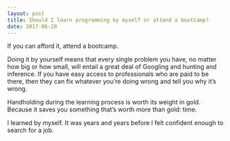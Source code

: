 ```yaml
---
layout: post
title: Should I learn programming by myself or attend a bootcamp?
date: 2017-06-20
---
```


<p>If you can afford it, attend a bootcamp.</p><p>Doing it by yourself means that every single problem you have, no matter how big or how small, will entail a great deal of Googling and hunting and inference. If you have easy access to professionals who are paid to be there, then they can fix whatever you’re doing wrong and tell you why it’s wrong.</p><p>Handholding during the learning process is worth its weight in gold. Because it saves you something that’s worth more than gold: time.</p><p>I learned by myself. It was years and years before I felt confident enough to search for a job.</p>

